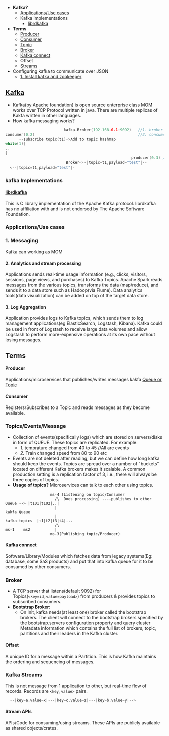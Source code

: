 - **Kafka?**
  - [Applications/Use cases](#uc)
  - Kafka Implementations
    - [librdkafka](#lrdk)
- **Terms** 
  - [Producer](#pr)
  - [Consumer](#con)
  - [Topic](#tp)
  - [Broker](#br)
  - [Kafka connect](#kc)
  - Offset
  - [Streams](#st)
- Configuring kafka to communicate over JSON
  - [1. Install kafka and zookeeper](#install)

<a name=what></a>
## [Kafka](https://kafka.apache.org/intro)
- Kafka(by Apache foundation) is open source enterprise class [MOM](/System-Design/Concepts/MOM_ESB) works over TCP Protocol written in java. There are multiple replicas of Kakfa written in other languages.
- How kafka messaging works?
```c
                          kafka-Broker(192.168.0.1:9092)   //1. broker starts
consumer(0.2)                                              //2. consumer subscribes to topic
      --subscribe topic(t1)->Add to topic hashmap
while(1){
..
}
                                                        producer(0.3) //3. Producer produces topic
                           Broker<--|topic=t1,payload="test"|--
  <--|topic=t1,payload="test"|-
```

### kafka Implementations
<a name=lrdk></a>
#### [librdkafka](https://github.com/edenhill/librdkafka)
This is C library implementation of the Apache Kafka protocol. librdkafka has no affiliation with and is not endorsed by The Apache Software Foundation.

<a name=uc></a>
### Applications/Use cases
<a name=uc></a>
### 1. Messaging
Kafka can working as MOM

#### 2. Analytics and stream processing
Applications sends real-time usage information (e.g., clicks, visitors, sessions, page views, and purchases) to Kafka Topics. 
Apache Spark reads messages from the various topics, transforms the data (map/reduce), and sends it to a data store such as Hadoop(via Flume). Data analytics tools(data visualization) can be added on top of the target data store.

#### 3. Log Aggregation
Application provides logs to Kafka topics, which sends them to log management applications(eg ElasticSearch, Logstash, Kibana). 
Kafka could be used in front of Logstash to receive large data volumes and allow Logstash to perform more-expensive operations at its own pace without losing messages.

## Terms
<a name=pr></a>
#### Producer
Applications/microservices that publishes/writes messages kakfa [Queue or Topic](#tp)

<a name=con></a>
#### Consumer
Registers/Subscribes to a Topic and reads messages as they become available.

<a name=tp></a>
### Topics/Events/Message
- Collection of events(specifically logs) which are stored on servers/disks in form of QUEUE. These topics are replicated. For example:
  - _1._ temprature changed from 40 to 45   //All are events
  - _2._ Train changed speed from 80 to 90 etc
- Events are not deleted after reading, but we can define how long kafka should keep the events. Topics are spread over a number of "buckets" located on different Kafka brokers makes it scalable. A common production setting is a replication factor of 3, i.e., there will always be three copies of topics. 
- **Usage of topics?** Microservices can talk to each other using topics.
```
                    ms-4 (Listening on topic/Consumer
                      /\  Does processing) ----publishes to other Queue --> |t101|t102|..|
                      |                                                     kakfa Queue
                      |
kafka topics  |t1|t2|t3|t4|...
                      /\
ms-1    ms2           |
                    ms-3(Publishing topic/Producer)
```

<a name=kc></a>
#### Kafka connect
Software/Library/Modules which fetches data from legacy systems(Eg: database, some SaS products) and put that into kafka queue for it to be consumed by other consumers.

<a name=br></a>
### Broker 
- A TCP server that listens(default 9092) for Topics(`<key=id,value=payload>`) from producers & provides topics to subscribed consumers.
- **Bootstrap Broker:**
  - On Init, kafka needs(at least one) broker called the bootstrap brokers. The client will connect to the bootstrap brokers specified by the bootstrap.servers configuration property and query cluster Metadata information which contains the full list of brokers, topic, partitions and their leaders in the Kafka cluster.

#### Offset 
A unique ID for a message within a Partition. This is how Kafka maintains the ordering and sequencing of messages.

<a name=st></a>
### Kafka Streams
This is not message from 1 application to other, but real-time flow of records. Records are `<key,value>` pairs.
```c
  --|key=a,value=x|---|key=c,value=z|---|key=b,value=y|-->
```
#### Stream APIs
APIs/Code for consuming/using streams. These APIs are publicly available as shared objects/crates.

